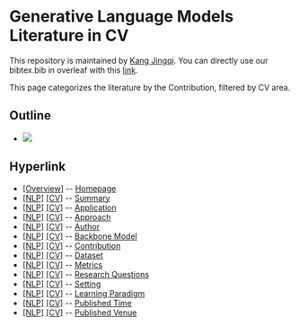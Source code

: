 # Generative Language Models Literature in CV 
This repository is maintained by [Kang Jingqi](https://jingqikang.github.io/). You can directly use our bibtex.bib in overleaf with this [link](https://www.overleaf.com/read/gszxbvbkprfs).

This page categorizes the literature by the Contribution, filtered by CV area.

## Outline 
- [![](https://img.shields.io/badge/Hyperlink-blue)](https://github.com/JingqiKang/GLMPapers/blob/master/GLM4cv/contribution\README.md#hyperlink)
## Hyperlink 
- [[Overview]](https://github.com/JingqiKang/GLMPapers/blob/master/README.md) -- [Homepage](https://github.com/JingqiKang/GLMPapers/blob/master/README.md)
- [[NLP]](https://github.com/JingqiKang/GLMPapers/blob/master/GLM4nlp/./)  [[CV]](https://github.com/JingqiKang/GLMPapers/blob/master/GLM4cv/./) -- [Summary](https://github.com/JingqiKang/GLMPapers/blob/master/GLM4all/./)
- [[NLP]](https://github.com/JingqiKang/GLMPapers/blob/master/GLM4nlp/application)  [[CV]](https://github.com/JingqiKang/GLMPapers/blob/master/GLM4cv/application) -- [Application](https://github.com/JingqiKang/GLMPapers/blob/master/GLM4all/application)
- [[NLP]](https://github.com/JingqiKang/GLMPapers/blob/master/GLM4nlp/approach)  [[CV]](https://github.com/JingqiKang/GLMPapers/blob/master/GLM4cv/approach) -- [Approach](https://github.com/JingqiKang/GLMPapers/blob/master/GLM4all/approach)
- [[NLP]](https://github.com/JingqiKang/GLMPapers/blob/master/GLM4nlp/author)  [[CV]](https://github.com/JingqiKang/GLMPapers/blob/master/GLM4cv/author) -- [Author](https://github.com/JingqiKang/GLMPapers/blob/master/GLM4all/author)
- [[NLP]](https://github.com/JingqiKang/GLMPapers/blob/master/GLM4nlp/backbone_model)  [[CV]](https://github.com/JingqiKang/GLMPapers/blob/master/GLM4cv/backbone_model) -- [Backbone Model](https://github.com/JingqiKang/GLMPapers/blob/master/GLM4all/backbone_model)
- [[NLP]](https://github.com/JingqiKang/GLMPapers/blob/master/GLM4nlp/contribution)  [[CV]](https://github.com/JingqiKang/GLMPapers/blob/master/GLM4cv/contribution) -- [Contribution](https://github.com/JingqiKang/GLMPapers/blob/master/GLM4all/contribution)
- [[NLP]](https://github.com/JingqiKang/GLMPapers/blob/master/GLM4nlp/dataset)  [[CV]](https://github.com/JingqiKang/GLMPapers/blob/master/GLM4cv/dataset) -- [Dataset](https://github.com/JingqiKang/GLMPapers/blob/master/GLM4all/dataset)
- [[NLP]](https://github.com/JingqiKang/GLMPapers/blob/master/GLM4nlp/metrics)  [[CV]](https://github.com/JingqiKang/GLMPapers/blob/master/GLM4cv/metrics) -- [Metrics](https://github.com/JingqiKang/GLMPapers/blob/master/GLM4all/metrics)
- [[NLP]](https://github.com/JingqiKang/GLMPapers/blob/master/GLM4nlp/research_question)  [[CV]](https://github.com/JingqiKang/GLMPapers/blob/master/GLM4cv/research_question) -- [Research Questions](https://github.com/JingqiKang/GLMPapers/blob/master/GLM4all/research_question)
- [[NLP]](https://github.com/JingqiKang/GLMPapers/blob/master/GLM4nlp/setting)  [[CV]](https://github.com/JingqiKang/GLMPapers/blob/master/GLM4cv/setting) -- [Setting](https://github.com/JingqiKang/GLMPapers/blob/master/GLM4all/setting)
- [[NLP]](https://github.com/JingqiKang/GLMPapers/blob/master/GLM4nlp/supervision)  [[CV]](https://github.com/JingqiKang/GLMPapers/blob/master/GLM4cv/supervision) -- [ Learning Paradigm](https://github.com/JingqiKang/GLMPapers/blob/master/GLM4all/supervision)
- [[NLP]](https://github.com/JingqiKang/GLMPapers/blob/master/GLM4nlp/time)  [[CV]](https://github.com/JingqiKang/GLMPapers/blob/master/GLM4cv/time) -- [Published Time](https://github.com/JingqiKang/GLMPapers/blob/master/GLM4all/time)
- [[NLP]](https://github.com/JingqiKang/GLMPapers/blob/master/GLM4nlp/venue)  [[CV]](https://github.com/JingqiKang/GLMPapers/blob/master/GLM4cv/venue) -- [Published Venue](https://github.com/JingqiKang/GLMPapers/blob/master/GLM4all/venue)
